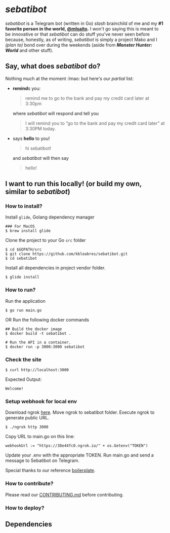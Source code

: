 # *sebatibot*

*sebatibot* is a Telegram bot (written in Go) *slash* brainchild of me and my **#1 favorite person in the world, [@mlsaito](https://github.com/mlsaito).** I won't go saying this is meant to be innovative or that *sebatibot* can do stuff you've never seen before because, honestly, as of writing, *sebatibot* is simply a project Mako and I *(plan to)* bond over during the weekends (aside from *__Monster Hunter: World__* and other stuff).

## Say, what does *sebatibot* do?

Nothing much at the moment :lmao: but here's our *partial* list:
- **remind**s you:

  > remind me to go to the bank and pay my credit card later at 3:30pm

  where *sebatibot* will respond and tell you

  > I will remind you to “go to the bank and pay my credit card later” at 3:30PM today.

- says **hello** to you!

  > hi sebatibot!

  and *sebatibot* will then say

  > hello!

## I want to run this locally! (or build my own, similar to *sebatibot*)
### How to install?

Install `glide`, Golang dependency manager

```
### For MacOS
$ brew install glide
```

Clone the project to your Go `src` folder

```
$ cd $GOPATH/src
$ git clone https://github.com/kbleabres/sebatibot.git
$ cd sebatibot
```

Install all dependencies in project vendor folder.

```
$ glide install
```

### How to run?
Run the application
```
$ go run main.go
```

OR Run the following docker commands

```
## Build the docker image
$ docker build -t sebatibot .

# Run the API in a container.
$ docker run -p 3000:3000 sebatibot
```

### Check the site
```
$ curl http://localhost:3000
```
Expected Output:

```
Welcome!
```

### Setup webhook for local env
Download ngrok [here](https://ngrok.com/download).
Move ngrok to sebatibot folder.
Execute ngrok to generate public URL.
```
$ ./ngrok http 3000
```
Copy URL to main.go on this line:
```
webhookUrl := "https://38e44fc0.ngrok.io/" + os.Getenv("TOKEN")
```
Update your .env with the appropriate TOKEN.
Run main.go and send a message to Sebatibot on Telegram.

Special thanks to our reference [boilerplate](https://github.com/sjoshi6/go-rest-api-boilerplate).

### How to contribute?
Please read our [CONTRIBUTING.md](https://github.com/kbleabres/sebatibot/blob/master/.github/CONTRIBUTING.md) before contributing.

### How to deploy?

## Dependencies


